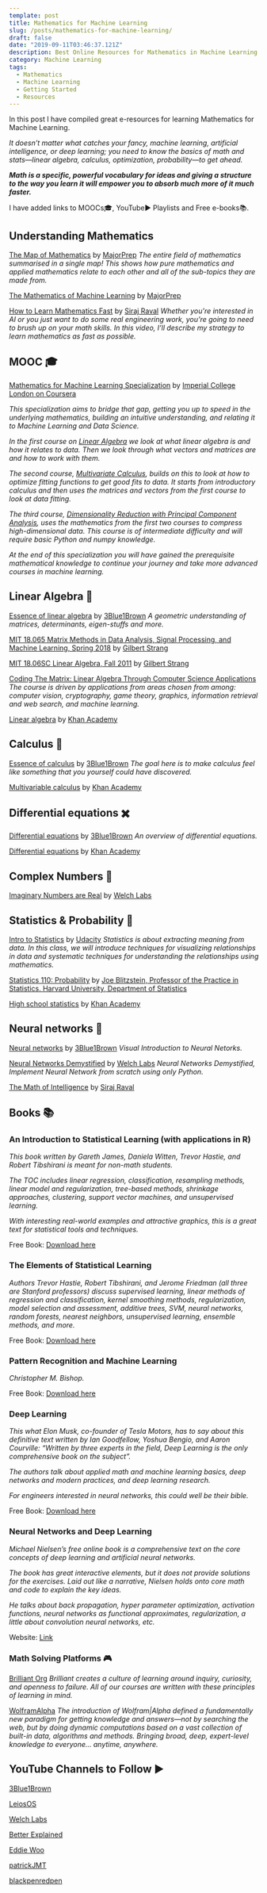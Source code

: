 ```yaml
---
template: post
title: Mathematics for Machine Learning
slug: /posts/mathematics-for-machine-learning/
draft: false
date: "2019-09-11T03:46:37.121Z"
description: Best Online Resources for Mathematics in Machine Learning
category: Machine Learning
tags:
  - Mathematics
  - Machine Learning
  - Getting Started
  - Resources
---
```


In this post I have compiled great e-resources for learning Mathematics for Machine Learning.

_It doesn’t matter what catches your fancy, machine learning, artificial intelligence, or deep learning; you need to know the basics of math and stats—linear algebra, calculus, optimization, probability—to get ahead._

_**Math is a specific, powerful vocabulary for ideas and giving a structure to the way you learn it will empower you to absorb much more of it much faster.**_

I have added links to MOOCs🎓, YouTube▶️ Playlists and Free e-books📚.

## Understanding Mathematics

[The Map of Mathematics](https://www.youtube.com/watch?v=OmJ-4B-mS-Y) by [MajorPrep](https://www.youtube.com/channel/UCpCSAcbqs-sjEVfk_hMfY9w) _The entire field of mathematics summarised in a single map! This shows how pure mathematics and applied mathematics relate to each other and all of the sub-topics they are made from._

[The Mathematics of Machine Learning](https://www.youtube.com/watch?v=Rt6beTKDtqY) by [MajorPrep](https://www.youtube.com/channel/UCpCSAcbqs-sjEVfk_hMfY9w)

[How to Learn Mathematics Fast](https://www.youtube.com/watch?v=YzfdL58virc) by [Siraj Raval](https://www.youtube.com/channel/UCWN3xxRkmTPmbKwht9FuE5A) _Whether you're interested in AI or you just want to do some real engineering work, you’re going to need to brush up on your math skills. In this video, I’ll describe my strategy to learn mathematics as fast as possible._

## MOOC 🎓

[Mathematics for Machine Learning Specialization](https://www.coursera.org/specializations/mathematics-machine-learning) by [Imperial College London on Coursera](http://coursera.org)

_This specialization aims to bridge that gap, getting you up to speed in the underlying mathematics, building an intuitive understanding, and relating it to Machine Learning and Data Science._

_In the first course on [Linear Algebra](https://www.coursera.org/learn/linear-algebra-machine-learning) we look at what linear algebra is and how it relates to data. Then we look through what vectors and matrices are and how to work with them._

_The second course, [Multivariate Calculus](https://www.coursera.org/learn/multivariate-calculus-machine-learning), builds on this to look at how to optimize fitting functions to get good fits to data. It starts from introductory calculus and then uses the matrices and vectors from the first course to look at data fitting._

_The third course, [Dimensionality Reduction with Principal Component Analysis](https://www.coursera.org/learn/pca-machine-learning), uses the mathematics from the first two courses to compress high-dimensional data. This course is of intermediate difficulty and will require basic Python and numpy knowledge._

_At the end of this specialization you will have gained the prerequisite mathematical knowledge to continue your journey and take more advanced courses in machine learning._

## Linear Algebra 🧮

[Essence of linear algebra](https://www.youtube.com/playlist?list=PLZHQObOWTQDPD3MizzM2xVFitgF8hE_ab) by [3Blue1Brown](https://www.youtube.com/channel/UCYO_jab_esuFRV4b17AJtAw) _A geometric understanding of matrices, determinants, eigen-stuffs and more._

[MIT 18.065 Matrix Methods in Data Analysis, Signal Processing, and Machine Learning, Spring 2018](https://www.youtube.com/playlist?list=PLUl4u3cNGP63oMNUHXqIUcrkS2PivhN3k) by [Gilbert Strang](https://en.wikipedia.org/wiki/Gilbert_Strang)

[MIT 18.06SC Linear Algebra, Fall 2011](https://www.youtube.com/playlist?list=PL221E2BBF13BECF6C) by [Gilbert Strang](https://en.wikipedia.org/wiki/Gilbert_Strang)

[Coding The Matrix: Linear Algebra Through Computer Science Applications](http://codingthematrix.com/) _The course is driven by applications from areas chosen from among: computer vision, cryptography, game theory, graphics, information retrieval and web search, and machine learning._

[Linear algebra](https://www.khanacademy.org/math/linear-algebra) by [Khan Academy](https://www.khanacademy.org)

## Calculus 🌊

[Essence of calculus](https://www.youtube.com/playlist?list=PLZHQObOWTQDMsr9K-rj53DwVRMYO3t5Yr) by [3Blue1Brown](https://www.youtube.com/channel/UCYO_jab_esuFRV4b17AJtAw) _The goal here is to make calculus feel like something that you yourself could have discovered._

[Multivariable calculus](https://www.khanacademy.org/math/multivariable-calculus) by [Khan Academy](https://www.khanacademy.org)

## Differential equations ✖️

[Differential equations](https://www.youtube.com/playlist?list=PLZHQObOWTQDNPOjrT6KVlfJuKtYTftqH6) by [3Blue1Brown](https://www.youtube.com/channel/UCYO_jab_esuFRV4b17AJtAw) _An overview of differential equations._

[Differential equations](https://www.khanacademy.org/math/differential-equations) by [Khan Academy](https://www.khanacademy.org)

## Complex Numbers 📐

[Imaginary Numbers are Real](https://www.youtube.com/playlist?list=PLiaHhY2iBX9g6KIvZ_703G3KJXapKkNaF) by [Welch Labs](https://www.youtube.com/user/Taylorns34)

## Statistics & Probability 🎲

[Intro to Statistics](https://www.udacity.com/course/intro-to-statistics--st101) by [Udacity](https://www.udacity.com) _Statistics is about extracting meaning from data. In this class, we will introduce techniques for visualizing relationships in data and systematic techniques for understanding the relationships using mathematics._

[Statistics 110: Probability](https://projects.iq.harvard.edu/stat110/youtube) by [Joe Blitzstein, Professor of the Practice in Statistics. Harvard University, Department of Statistics](https://statistics.fas.harvard.edu/people/joseph-k-blitzstein)

[High school statistics](https://www.khanacademy.org/math/probability) by [Khan Academy](https://www.khanacademy.org)

## Neural networks 🧠

[Neural networks](https://www.youtube.com/playlist?list=PLZHQObOWTQDNU6R1_67000Dx_ZCJB-3pi) by [3Blue1Brown](https://www.youtube.com/channel/UCYO_jab_esuFRV4b17AJtAw) _Visual Introduction to Neural Netorks._

[Neural Networks Demystified](https://www.youtube.com/playlist?list=PLiaHhY2iBX9hdHaRr6b7XevZtgZRa1PoU) by [Welch Labs](https://www.youtube.com/user/Taylorns34) _Neural Networks Demystified, Implement Neural Network from scratch using only Python._

[The Math of Intelligence](https://www.youtube.com/playlist?list=PL2-dafEMk2A7mu0bSksCGMJEmeddU_H4D) by [Siraj Raval](https://www.youtube.com/channel/UCWN3xxRkmTPmbKwht9FuE5A)

## Books 📚

### An Introduction to Statistical Learning (with applications in R)

_This book written by Gareth James, Daniela Witten, Trevor Hastie, and Robert Tibshirani is meant for non-math students._

_The TOC includes linear regression, classification, resampling methods, linear model and regularization, tree-based methods, shrinkage approaches, clustering, support vector machines, and unsupervised learning._

_With interesting real-world examples and attractive graphics, this is a great text for statistical tools and techniques._

Free Book: [Download here](http://faculty.marshall.usc.edu/gareth-james/)

### The Elements of Statistical Learning

_Authors Trevor Hastie, Robert Tibshirani, and Jerome Friedman (all three are Stanford professors) discuss supervised learning, linear methods of regression and classification, kernel smoothing methods, regularization, model selection and assessment, additive trees, SVM, neural networks, random forests, nearest neighbors, unsupervised learning, ensemble methods, and more._

Free Book: [Download here](https://web.stanford.edu/~hastie/ElemStatLearn//)

### Pattern Recognition and Machine Learning

_Christopher M. Bishop._

Free Book: [Download here](http://users.isr.ist.utl.pt/~wurmd/Livros/school/Bishop%20-%20Pattern%20Recognition%20And%20Machine%20Learning%20-%20Springer%20%202006.pdf)

### Deep Learning

_This what Elon Musk, co-founder of Tesla Motors, has to say about this definitive text written by Ian Goodfellow, Yoshua Bengio, and Aaron Courville: “Written by three experts in the field, Deep Learning is the only comprehensive book on the subject”._

_The authors talk about applied math and machine learning basics, deep networks and modern practices, and deep learning research._

_For engineers interested in neural networks, this could well be their bible._

Free Book: [Download here](http://www.deeplearningbook.org/)

### Neural Networks and Deep Learning

_Michael Nielsen’s free online book is a comprehensive text on the core concepts of deep learning and artificial neural networks._

_The book has great interactive elements, but it does not provide solutions for the exercises. Laid out like a narrative, Nielsen holds onto core math and code to explain the key ideas._

_He talks about back propagation, hyper parameter optimization, activation functions, neural networks as functional approximates, regularization, a little about convolution neural networks, etc._

Website: [Link](http://neuralnetworksanddeeplearning.com/)

### Math Solving Platforms 🎮

[Brilliant Org](https://brilliant.org) _Brilliant creates a culture of learning around inquiry, curiosity, and openness to failure. All of our courses are written with these principles of learning in mind._

[WolframAlpha](https://www.wolframalpha.com) _The introduction of Wolfram|Alpha defined a fundamentally new paradigm for getting knowledge and answers—not by searching the web, but by doing dynamic computations based on a vast collection of built-in data, algorithms and methods. Bringing broad, deep, expert-level knowledge to everyone… anytime, anywhere._

## YouTube Channels to Follow ▶️

[3Blue1Brown](https://www.youtube.com/channel/UCYO_jab_esuFRV4b17AJtAw)

[LeiosOS](https://www.youtube.com/user/LeiosOS)

[Welch Labs](https://www.youtube.com/user/Taylorns34)

[Better Explained](https://www.youtube.com/user/betterexplained)

[Eddie Woo](https://www.youtube.com/user/misterwootube)

[patrickJMT](https://www.youtube.com/channel/UCFe6jenM1Bc54qtBsIJGRZQ)

[blackpenredpen](https://www.youtube.com/user/blackpenredpen)
